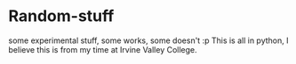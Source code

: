 # Random-stuff
some experimental stuff, some works, some doesn't :p
This is all in python, I believe this is from my time at Irvine Valley College. 
